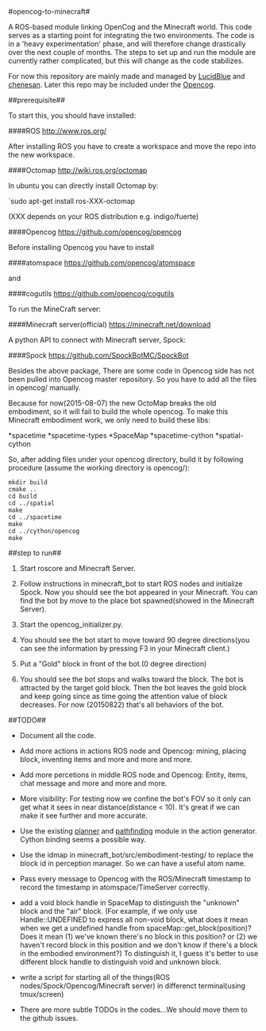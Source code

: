 #opencog-to-minecraft#

A ROS-based module linking OpenCog and the Minecraft world. This code serves as a starting point for integrating the two environments. The code is in a 'heavy experimentation' phase, and will therefore change drastically over the next couple of months. The steps to set up and run the module are currently rather complicated, but this will change as the code stabilizes.

For now this repository are mainly made and managed by [LucidBlue](https://github.com/LucidBlue) and [chenesan](https://github.com/chenesan). Later this repo may be included under the [Opencog](https://github.com/opencog).

##prerequisite##

To start this, you should have installed:

####ROS http://www.ros.org/

After installing ROS you have to create a workspace and move the repo into the new workspace.

####Octomap http://wiki.ros.org/octomap

In ubuntu you can directly install Octomap by:

`sudo apt-get install ros-XXX-octomap

(XXX depends on your ROS distribution e.g. indigo/fuerte)

####Opencog https://github.com/opencog/opencog

Before installing Opencog you have to install

####atomspace https://github.com/opencog/atomspace

and

####cogutils https://github.com/opencog/cogutils

To run the MineCraft server:

####Minecraft server(official) https://minecraft.net/download

A python API to connect with Minecraft server, Spock:

####Spock https://github.com/SpockBotMC/SpockBot

Besides the above package, There are some code in Opencog side has not been pulled into Opencog master repository. So you have to add all the files in opencog/ manually.

Because for now(2015-08-07) the new OctoMap breaks the old embodiment, so it will fail to build the whole opencog. To make this Minecraft embodiment work, we only need to build these libs:

*spacetime
*spacetime-types
*SpaceMap
*spacetime-cython
*spatial-cython

So, after adding files under your opencog directory, build it by following procedure (assume the working directory is opencog/):

    mkdir build
    cmake ..
    cd build
    cd ../spatial
    make
    cd ../spacetime
    make
    cd ../cython/opencog
    make

##step to run##

1. Start roscore and Minecraft Server.

2. Follow instructions in minecraft_bot to start ROS nodes and initialize Spock. Now you should see the bot appeared in your Minecraft. You can find the bot by move to the place bot spawned(showed in the Minecraft Server).

3. Start the opencog_initializer.py.

4. You should see the bot start to move toward 90 degree directions(you can see the information by pressing F3 in your Minecraft client.)

5. Put a "Gold" block in front of the bot.(0 degree direction)

6. You should see the bot stops and walks toward the block. The bot is attracted by the target gold block. Then the bot leaves the gold block and keep going since as time going the attention value of block decreases. For now (20150822) that's all behaviors of the bot.

##TODO##

* Document all the code.

* Add more actions in actions ROS node and Opencog: mining, placing block, inventing items and more and more and more.

* Add more percetions in middle ROS node and Opencog: Entity, items, chat message and more and more and more.

* More visibility: For testing now we confine the bot's FOV so it only can get what it sees in near distance(distance < 10). It's great if we can make it see further and more accurate.

* Use the existing [planner](https://github.com/opencog/opencog/blob/master/opencog/embodiment/Control/OperationalAvatarController/OCPlanner.h) and [pathfinding](https://github.com/opencog/opencog/blob/master/opencog/spatial/3DSpaceMap/Pathfinder3D.cc) module in the action generator. Cython binding seems a possible way.

* Use the idmap in minecraft_bot/src/embodiment-testing/ to replace the block id in perception manager. So we can have a useful atom name.

* Pass every message to Opencog with the ROS/Minecraft timestamp to record the timestamp in atomspace/TimeServer correctly.

* add a void block handle in SpaceMap to distinguish the "unknown" block and the "air" block. (For example, if we only use Handle::UNDEFINED to express all non-void block, what does it mean when we get a undefined handle from spaceMap::get_block(position)? Does it mean (1) we've known there's no block in this position? or (2) we haven't record block in this position and we don't know if there's a block in the embodied environment?) To distinguish it, I guess it's better to use different block handle to distinguish void and unknown block.

* write a script for starting all of the things(ROS nodes/Spock/Opencog/Minecraft server) in differenct terminal(using tmux/screen)

* There are more subtle TODOs in the codes...We should move them to the github issues.

